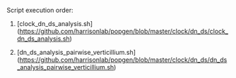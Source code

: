 Script execution order:
1) [clock_dn_ds_analysis.sh] (https://github.com/harrisonlab/popgen/blob/master/clock/dn_ds/clock_dn_ds_analysis.sh)

2) [dn_ds_analysis_pairwise_verticillium.sh] (https://github.com/harrisonlab/popgen/blob/master/clock/dn_ds/dn_ds_analysis_pairwise_verticillium.sh)
